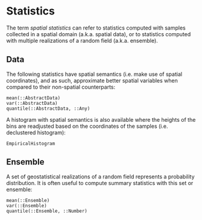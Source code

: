 # Statistics

The term *spatial statistics* can refer to statistics computed with samples
collected in a spatial domain (a.k.a. spatial data), or to statistics computed
with multiple realizations of a random field (a.k.a. ensemble).

## Data

The following statistics have spatial semantics (i.e. make use of spatial coordinates),
and as such, approximate better spatial variables when compared to their non-spatial
counterparts:

```@docs
mean(::AbstractData)
var(::AbstractData)
quantile(::AbstractData, ::Any)
```

A histogram with spatial semantics is also available where the heights of the bins
are readjusted based on the coordinates of the samples (i.e. declustered histogram):

```@docs
EmpiricalHistogram
```

## Ensemble

A set of geostatistical realizations of a random field represents a probability
distribution. It is often useful to compute summary statistics with this set
or ensemble:

```@docs
mean(::Ensemble)
var(::Ensemble)
quantile(::Ensemble, ::Number)
```
